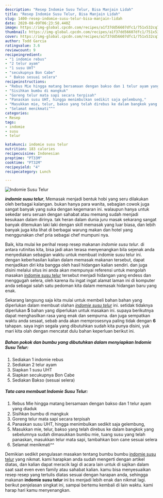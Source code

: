 ```yaml
---
description: "Resep Indomie Susu Telur, Bisa Manjain Lidah"
title: "Resep Indomie Susu Telur, Bisa Manjain Lidah"
slug: 1400-resep-indomie-susu-telur-bisa-manjain-lidah
date: 2020-08-09T06:23:58.440Z
image: https://img-global.cpcdn.com/recipes/a1f37dd56607dfc1/751x532cq70/indomie-susu-telur-foto-resep-utama.jpg
thumbnail: https://img-global.cpcdn.com/recipes/a1f37dd56607dfc1/751x532cq70/indomie-susu-telur-foto-resep-utama.jpg
cover: https://img-global.cpcdn.com/recipes/a1f37dd56607dfc1/751x532cq70/indomie-susu-telur-foto-resep-utama.jpg
author: Todd Garcia
ratingvalue: 3.6
reviewcount: 9
recipeingredient:
- "1 indomie rebus"
- "2 telur ayam"
- "1 susu UHT"
- "secukupnya Bon Cabe"
- " Bakso sesuai selera"
recipeinstructions:
- "Rebus Mie hingga matang bersamaan dengan bakso dan 1 telur ayam yang diaduk"
- "Sisihkan bumbu di mangkuk"
- "Goreng telur mata sapi secara terpisah"
- "Panaskan susu UHT, hingga menimbulkan sedikit saja gelembung,"
- "Masukkan mie, telur, bakso yang telah direbus ke dalam bangkok yang sebelumnya sudah dimasukkan bumbu mie, tuang susu yang telah panaskan, masukkan telur mata sapi, tambahkan bon cane sesuai selera"
- "Selamat menikmati^^"
categories:
- Resep
tags:
- indomie
- susu
- telur

katakunci: indomie susu telur 
nutrition: 183 calories
recipecuisine: Indonesian
preptime: "PT33M"
cooktime: "PT32M"
recipeyield: "4"
recipecategory: Lunch

---
```



![Indomie Susu Telur](https://img-global.cpcdn.com/recipes/a1f37dd56607dfc1/751x532cq70/indomie-susu-telur-foto-resep-utama.jpg)

<b><i>indomie susu telur</i></b>, Memasak menjadi bentuk hobi yang seru dilakukan oleh berbagai kalangan. bukan hanya para wanita, sebagian cowok juga sangat banyak yang suka dengan kegemaran ini. walaupun hanya untuk sekedar seru seruan dengan sahabat atau memang sudah menjadi kesukaan dalam dirinya. tak heran dalam dunia juru masak sekarang sangat banyak ditemukan laki laki dengan skill memasak yang luar biasa, dan lebih banyak juga kita lihat di berbagai warung makan dan hotel yang menggunakan chef pria sebagai chef mumpuni nya.

Baik, kita mulai ke perihal resep resep makanan <i>indomie susu telur</i>. di antara rutinitas kita, bisa jadi akan terasa menyenangkan bila sejenak anda menyediakan sebagian waktu untuk membuat indomie susu telur ini. dengan keberhasilan kalian dalam memasak makanan tersebut, dapat menjadikan diri kita bangga oleh hasil hidangan kalian sendiri. dan juga disini melalui situs ini anda akan mempunyai referensi untuk mengolah masakan <u>indomie susu telur</u> tersebut menjadi hidangan yang endess dan menggugah selera, oleh karena itu ingat ingat alamat laman ini di komputer anda sebagai salah satu pedoman kita dalam memasak hidangan baru yang enak.




Sekarang langsung saja kita mulai untuk membeli bahan bahan yang diperlukan dalam membuat olahan <u><i>indomie susu telur</i></u> ini. setidak tidaknya diperlukan <b>5</b> bahan yang diperlukan untuk masakan ini. supaya berikutnya dapat menghasilkan rasa yang enak dan sempurna. dan juga sempatkan waktu anda sesaat, sebab anda akan memprosesnya paling tidak dengan <b>6</b> tahapan. saya ingin segala yang dibutuhkan sudah kita punya disini, yuk mari kita olah dengan mencatat dulu bahan keperluan berikut ini.

<!--inarticleads1-->

##### Bahan pokok dan bumbu yang dibutuhkan dalam menyiapkan Indomie Susu Telur:

1. Sediakan 1 indomie rebus
1. Sediakan 2 telur ayam
1. Siapkan 1 susu UHT
1. Siapkan secukupnya Bon Cabe
1. Sediakan  Bakso (sesuai selera)




<!--inarticleads2-->

##### Tata cara membuat Indomie Susu Telur:

1. Rebus Mie hingga matang bersamaan dengan bakso dan 1 telur ayam yang diaduk
1. Sisihkan bumbu di mangkuk
1. Goreng telur mata sapi secara terpisah
1. Panaskan susu UHT, hingga menimbulkan sedikit saja gelembung,
1. Masukkan mie, telur, bakso yang telah direbus ke dalam bangkok yang sebelumnya sudah dimasukkan bumbu mie, tuang susu yang telah panaskan, masukkan telur mata sapi, tambahkan bon cane sesuai selera
1. Selamat menikmati^^




Demikian sedikit pengulasan masakan tentang bumbu bumbu <u>indomie susu telur</u> yang nikmat. kami harapkan anda sudah mengerti dengan artikel diatas, dan kalian dapat meracik lagi di acara lain untuk di sajikan dalam saat saat even even family atau sahabat kalian. kamu bisa menyesuaikan resep resep yang tertulis diatas sesuai dengan harapan anda, sehingga makanan <b>indomie susu telur</b> ini bs menjadi lebih enak dan nikmat lagi. berikut penjelasan singkat ini, sampai bertemu kembali di lain waktu. kami harap hari kamu menyenangkan.
